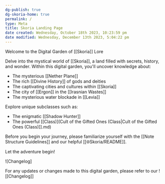 ```yaml
---
dg-publish: true
dg-skoria-home: true
permalink: /
type: Meta
title: Skoria Landing Page
date created: Wednesday, October 18th 2023, 10:23:59 pm
date modified: Wednesday, December 13th 2023, 5:04:22 pm
---
```


Welcome to the Digital Garden of [[Skoria]] Lore

Delve into the mystical world of [[Skoria]], a land filled with secrets, history, and wonder. Within this digital garden, you'll uncover knowledge about:

- The mysterious [[Nether Plane]]
- The rich [[Divine History]] of gods and deities
- The captivating cities and cultures within [[Skoria]]
- The city of [[Ergon]] in the [[Irasnian Wastes]] 
- The mysterious water blockade in [[Levia]]

Explore unique subclasses such as:

- The enigmatic [[Shadow Hunter]]
- The powerful [[Class)](Cult of the Gifted Ones (Class|Cult of the Gifted Ones (Class)]].md)

Before you begin your journey, please familiarize yourself with the [[Note Structure Guidelines]] and our helpful [[🌐Skoria/README]].

Let the adventure begin!

![Changelog]

For any updates or changes made to this digital garden, please refer to our ![[Changelog]]
